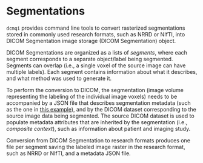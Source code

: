# Segmentations

`dcmqi` provides command line tools to convert rasterized segmentations stored in commonly used research formats, such as NRRD or NIfTI, into DICOM Segmentation image storage \(DICOM Segmentation\) object.

DICOM Segmentations are organized as a lists of _segments_, where each segment corresponds to a separate object/label being segmented. Segments can overlap \(i.e., a single voxel of the source image can have multiple labels\). Each segment contains information about what it describes, and what method was used to generate it.

To perform the conversion to DICOM, the segmentation \(image volume representing the labeling of the individual image voxels\) needs to be accompanied by a JSON file that describes segmentation metadata \(such as the one in [this example](https://github.com/QIICR/dcmqi/blob/master/doc/examples/seg-example.json)\), and by the DICOM dataset corresponding to the source image data being segmented. The source DICOM dataset is used to populate metadata attributes that are inherited by the segmentation \(i.e., _composite context_\), such as information about patient and imaging study.

Conversion from DICOM Segmentation to research formats produces one file per segment saving the labeled image raster in the research format, such as NRRD or NIfTI, and a metadata JSON file.

